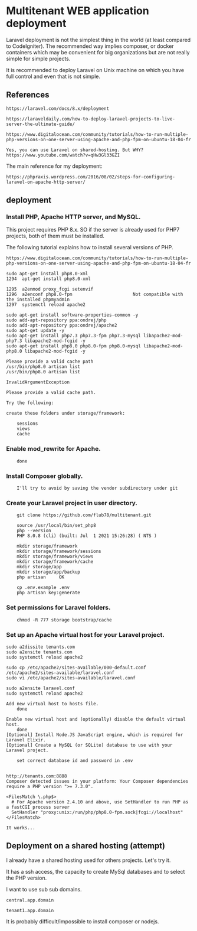 # Multitenant WEB application deployment

Laravel deployment is not the simplest thing in the world (at least compared to CodeIgniter). The recommended way implies composer, or docker containers which may be convenient for big organizations but are not really simple for simple projects.

It is recommended to deploy Laravel on Unix machine on which you have full control and even that is not simple.

## References

    https://laravel.com/docs/8.x/deployment
    
    https://laraveldaily.com/how-to-deploy-laravel-projects-to-live-server-the-ultimate-guide/
    
    https://www.digitalocean.com/community/tutorials/how-to-run-multiple-php-versions-on-one-server-using-apache-and-php-fpm-on-ubuntu-18-04-fr    
    
    Yes, you can use Laravel on shared-hosting. But WHY? https://www.youtube.com/watch?v=qHw3Gl33GZI
    
The main reference for my deployment:

    https://phpraxis.wordpress.com/2016/08/02/steps-for-configuring-laravel-on-apache-http-server/

## deployment
 

### Install PHP, Apache HTTP server, and MySQL.

This project requires PHP 8.x. SO if the server is already used for PHP7 projects, both of them must be installed.

The following tutorial explains how to install several versions of PHP.

    https://www.digitalocean.com/community/tutorials/how-to-run-multiple-php-versions-on-one-server-using-apache-and-php-fpm-on-ubuntu-18-04-fr
    
    sudo apt-get install php8.0-xml
    1294  apt-get install php8.0-xml
    
    1295  a2enmod proxy_fcgi setenvif
    1296  a2enconf php8.0-fpm                       Not compatible with the installed phpmyadmin
    1297  systemctl reload apache2
    
    sudo apt-get install software-properties-common -y
    sudo add-apt-repository ppa:ondrej/php
    sudo add-apt-repository ppa:ondrej/apache2
    sudo apt-get update -y
    sudo apt-get install php7.3 php7.3-fpm php7.3-mysql libapache2-mod-php7.3 libapache2-mod-fcgid -y
    sudo apt-get install php8.0 php8.0-fpm php8.0-mysql libapache2-mod-php8.0 libapache2-mod-fcgid -y
    
    Please provide a valid cache path
    /usr/bin/php8.0 artisan list
    /usr/bin/php8.0 artisan list

    InvalidArgumentException

    Please provide a valid cache path.
  
    Try the following:

    create these folders under storage/framework:

        sessions
        views
        cache
        
### Enable mod_rewrite for Apache.
        done
        
### Install Composer globally.
        I'll try to avoid by saving the vendor subdirectory under git
        
### Create your Laravel project in user directory.
        git clone https://github.com/flub78/multitenant.git
        
        source /usr/local/bin/set_php8
        php --version
        PHP 8.0.8 (cli) (built: Jul  1 2021 15:26:28) ( NTS )
        
        mkdir storage/framework
        mkdir storage/framework/sessions
        mkdir storage/framework/views
        mkdir storage/framework/cache
        mkdir storage/app
        mkdir storage/app/backup
        php artisan     OK
        
        cp .env.example .env
        php artisan key:generate

### Set permissions for Laravel folders.
    
        chmod -R 777 storage bootstrap/cache
        
### Set up an Apache virtual host for your Laravel project.
    
    sudo a2dissite tenants.com
    sudo a2ensite tenants.com
    sudo systemctl reload apache2
    
    sudo cp /etc/apache2/sites-available/000-default.conf /etc/apache2/sites-available/laravel.conf
    sudo vi /etc/apache2/sites-available/laravel.conf
    
    sudo a2ensite laravel.conf
    sudo systemctl reload apache2
    
    Add new virtual host to hosts file.
        done
    
    Enable new virtual host and (optionally) disable the default virtual host.
        done
    [Optional] Install Node.JS JavaScript engine, which is required for Laravel Elixir.
    [Optional] Create a MySQL (or SQLite) database to use with your Laravel project.
    
        set correct database id and password in .env


    http://tenants.com:8888
    Composer detected issues in your platform: Your Composer dependencies require a PHP version ">= 7.3.0". 
    
    <FilesMatch \.php$>
      # For Apache version 2.4.10 and above, use SetHandler to run PHP as a fastCGI process server
      SetHandler "proxy:unix:/run/php/php8.0-fpm.sock|fcgi://localhost"
    </FilesMatch>
    
    It works...

## Deployment on a shared hosting (attempt)

I already have a shared hosting used for others projects. Let's try it.

It has a ssh access, the capacity to create MySql databases and to select the PHP version.

I want to use sub sub domains.

    central.app.domain
    
    tenant1.app.domain
    
It is probably difficult/impossible to install composer or nodejs.

